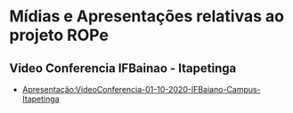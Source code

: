 # Mídias e Apresentações relativas ao projeto ROPe

## Video Conferencia IFBainao - Itapetinga

- [Apresentação:VideoConferencia-01-10-2020-IFBaiano-Campus-Itapetinga](https://github.com/rop-e/midias/blob/main/VideoConferencia-01-10-2020-IFBaiano-Campus-Itapetinga/Apresenta%C3%A7ao-ROP-E-v0.1.pdf)